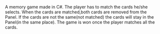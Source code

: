 A memory game made in C#. The player has to match the cards he/she selects. When the cards are matched,both cards are removed from the Panel. If the cards are not the same(not matched) the cards
will stay in the Panel(in the same place). The game is won once the player matches all the cards.
